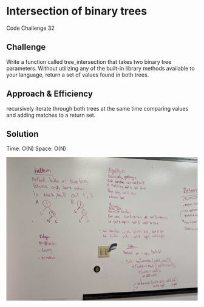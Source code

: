 # Intersection of binary trees
Code Challenge 32

## Challenge
Write a function called tree_intersection that takes two binary tree parameters.
Without utilizing any of the built-in library methods available to your language, return a set of values found in both trees.
## Approach & Efficiency
recursively iterate through both trees at the same time comparing values and adding matches to a return set.

## Solution
Time: O(N)
Space: O(N)


![32_TreeIntersection](../32_TreeIntersection.jpg)